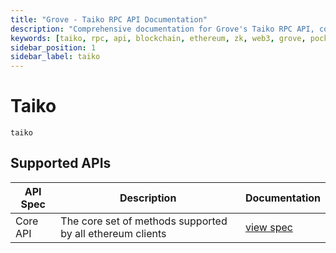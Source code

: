 ```yaml
---
title: "Grove - Taiko RPC API Documentation"
description: "Comprehensive documentation for Grove's Taiko RPC API, covering endpoint details and integration strategies for blockchain developers."
keywords: [taiko, rpc, api, blockchain, ethereum, zk, web3, grove, pocket, pokt, zkevm]
sidebar_position: 1
sidebar_label: taiko
---
```


# Taiko

`taiko`

## Supported APIs

| API Spec | Description                                               | Documentation                  |
| -------- | --------------------------------------------------------- | ------------------------------ |
| Core API | The core set of methods supported by all ethereum clients | [view spec](../specs/core-api) |
